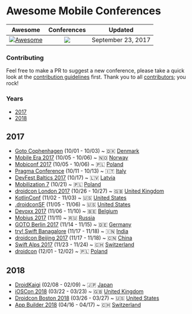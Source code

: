 # Awesome Mobile Conferences
 
<!-- 

PLEASE DO NOT UPDATE THIS FILE, UPDATE CONTENTS.JSON INSTEAD. THANK YOU :-)

 -->



| Awesome | Conferences | Updated
| :-: | :-: | :-:
[![Awesome](https://cdn.rawgit.com/sindresorhus/awesome/d7305f38d29fed78fa85652e3a63e154dd8e8829/media/badge.svg)](https://github.com/sindresorhus/awesome) | ![](https://img.shields.io/badge/conferences-20-orange.svg) | September 23, 2017

### Contributing

Feel free to make a PR to suggest a new conference, please take a quick look at the [contribution guidelines](.github/CONTRIBUTING.md) first. Thank you to all [contributors](https://github.com/matteocrippa/awesome-mobile-conferences/graphs/contributors); you rock!

### Years

- [2017](#2017)
- [2018](#2018)

## 2017

* [Goto Cophenhagen](https://gotocph.com) (10/01 - 10/03) ~ 🇩🇰 [Denmark](https://www.google.it/maps/Bella+Center+(Venue)+Center+Blvd.+5,+2300+Copenhagen+S)
* [Mobile Era 2017](https://mobileera.rocks) (10/05 - 10/06) ~ 🇳🇴 [Norway](https://www.google.it/maps/Felix+Conference+Centre,+Bryggetorget+3,+0250+Oslo)
* [Mobiconf 2017](https://2017.mobiconf.org) (10/05 - 10/06) ~ 🇵🇱 [Poland](https://www.google.it/maps/MULTIKINO,+DOBREGO+PASTERZA+128,+Krakow)
* [Pragma Conference](https://pragmaconference.com) (10/11 - 10/13) ~ 🇮🇹 [Italy](https://www.google.it/maps/Hotel+San+Marco,+Via+Baldassarre+Longhena+42,+Verona,+Italy)
* [DevFest Baltics 2017](https://devfest.gdg.lv/) (10/17) ~ 🇱🇻 [Latvia](https://www.google.it/maps/Ķīpsalas+iela,+Rīga,+LV-1048,+Latvija)
* [Mobilization 7](http://2017.mobilization.pl) (10/21) ~ 🇵🇱 [Poland](https://www.google.it/maps/(Nowa)+Hala+Expo+al.+Politechniki+4+Łódź)
* [droidcon London 2017](https://skillsmatter.com/conferences/8265-droidcon-london-2017) (10/26 - 10/27) ~ 🇬🇧 [United Kingdom](https://www.google.it/maps/CodeNode,+10+South+Place,+London,+EC2M+7EB,+GB)
* [KotlinConf](https://kotlinconf.com) (11/02 - 11/03) ~ 🇺🇸 [United States](https://www.google.it/maps/Pier+27,+The+Embarcadero,+San+Francisco,+CA+94111)
* [.droidconSF](https://sf.droidcon.com) (11/05 - 11/06) ~ 🇺🇸 [United States](https://www.google.it/maps/Mission+Bay+Conference+Center,+San+Francisco)
* [Devoxx 2017](https://devoxx.be) (11/06 - 11/10) ~ 🇧🇪 [Belgium](https://www.google.it/maps/Kinepolis+Antwerp,+Groenendaallaan+394,+2030+Antwerp,+Belgium)
* [Mobius 2017](https://mobiusconf.com/en/) (11/11) ~ 🇷🇺 [Russia](https://www.google.it/maps/Radisson+Slavyanskaya,+Europe+Square+2,+Moscow)
* [GOTO Berlin 2017](https://gotober.com) (11/14 - 11/15) ~ 🇩🇪 [Germany](https://www.google.it/maps/bcc,+Alexanderstraße+11,+10178+Berlin)
* [try! Swift Banagalore](https://www.tryswift.co/events/2017/bangalore/) (11/17 - 11/18) ~ 🇮🇳 [India](https://www.google.it/maps/30,+Magrath+Rd,+Ashok+Nagar,+Bengaluru,+Karnataka+560025)
* [droidcon Beijing 2017](http://droidcon.cfict.com.cn) (11/17 - 11/18) ~ 🇨🇳 [China](https://www.google.it/maps/Beijing)
* [Swift Alps 2017](https://skillsmatter.com/conferences/9319-ioscon-2018-the-conference-for-ios-and-swift-developers) (11/23 - 11/24) ~ 🇨🇭 [Switzerland](https://www.google.it/maps/Crans-Montana,+Switzerland)
* [droidcon](http://droidcon.pl/#/) (12/01 - 12/02) ~ 🇵🇱 [Poland](https://www.google.it/maps/WPiA+Jagiellonian+University,+ul.+Krupnicza+33a,+Kraków)

## 2018

* [DroidKaigi](https://droidkaigi.jp/2018/en/) (02/08 - 02/09) ~ 🇯🇵 [Japan](https://www.google.it/maps/Bellesalle+Shinjuku+Grand+Conference+Center,+Shinjuku+City,+Tokyo+160-0023)
* [iOSCon 2018](https://skillsmatter.com/conferences/9319-ioscon-2018-the-conference-for-ios-and-swift-developers) (03/22 - 03/23) ~ 🇬🇧 [United Kingdom](https://www.google.it/maps/CodeNode,+10+South+Place,+London,+EC2M+7EB,+GB)
* [Droidcon Boston 2018](http://www.droidcon-boston.com) (03/26 - 03/27) ~ 🇺🇸 [United States](https://www.google.it/maps/Calderwood+Pavilion,+527+Tremont+Street,+Boston,+MA+02116,+United+States)
* [App Builder 2018](https://appbuilders.ch) (04/16 - 04/17) ~ 🇨🇭 [Switzerland](https://www.google.it/maps/Lugano,+Switzerland)
